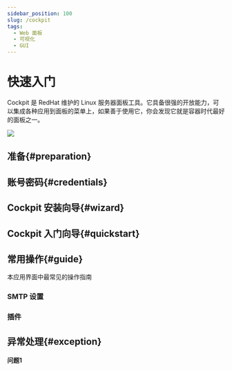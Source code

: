 ```yaml
---
sidebar_position: 100
slug: /cockpit
tags:
  - Web 面板
  - 可视化
  - GUI
---
```


# 快速入门

Cockpit 是 RedHat 维护的 Linux 服务器面板工具。它具备很强的开放能力，可以集成各种应用到面板的菜单上，如果善于使用它，你会发现它就是容器时代最好的面板之一。 

![](https://libs.websoft9.com/Websoft9/DocsPicture/zh/cockpit/cockpit-gui-websoft9.png)

## 准备{#preparation}

## 账号密码{#credentials}

## Cockpit 安装向导{#wizard}

## Cockpit  入门向导{#quickstart}

## 常用操作{#guide}

本应用界面中最常见的操作指南

### SMTP 设置
### 插件

## 异常处理{#exception}

#### 问题1
